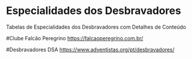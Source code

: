 # Especialidades dos Desbravadores
Tabelas de Especialidades dos Desbravadores com Detalhes de Conteúdo

#Clube Falcão Peregrino 
https://falcaoperegrino.com.br/

#Desbravadores DSA
https://www.adventistas.org/pt/desbravadores/
